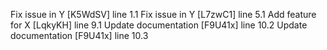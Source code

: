 Fix issue in Y [K5WdSV] line 1.1
Fix issue in Y [L7zwC1] line 5.1
Add feature for X [LqkyKH] line 9.1
Update documentation [F9U41x] line 10.2
Update documentation [F9U41x] line 10.3
